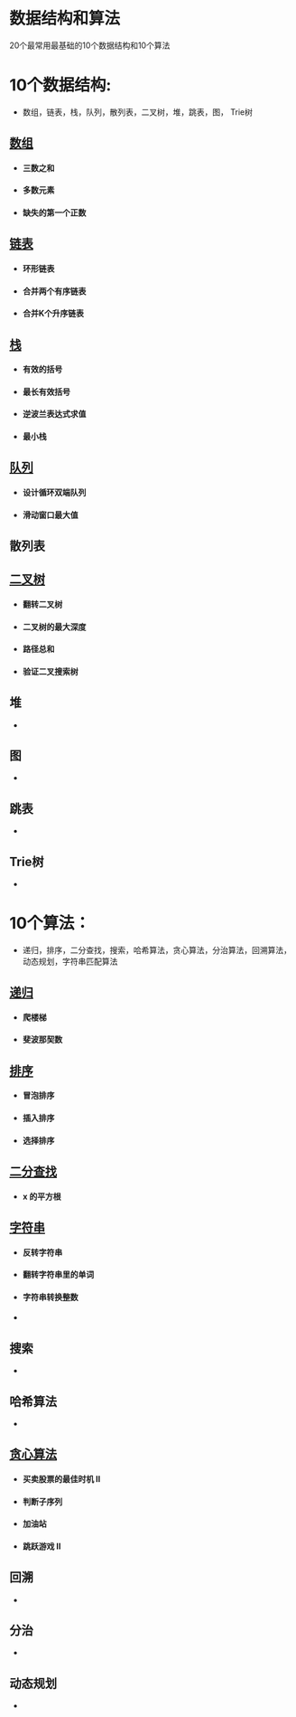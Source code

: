 # 数据结构和算法

20个最常用最基础的10个数据结构和10个算法

# 10个数据结构: 

- 数组，链表，栈，队列，散列表，二叉树，堆，跳表，图， Trie树  

## [数组](https://github.com/guan997/LeetCode/blob/master/javascript/01_array.md)

- #### 三数之和

- #### 多数元素

- #### 缺失的第一个正数

## [链表](https://github.com/guan997/LeetCode/blob/master/javascript/07_linkedlist.md)

- #### 环形链表

- #### 合并两个有序链表

- #### 合并K个升序链表

## [栈](https://github.com/guan997/LeetCode/blob/master/javascript/03_stack.md)

- #### 有效的括号
- #### 最长有效括号
- #### 逆波兰表达式求值
- #### 最小栈

## [队列](https://github.com/guan997/LeetCode/blob/master/javascript/04_queue.md)

- #### 设计循环双端队列

- #### 滑动窗口最大值

## 散列表



## [二叉树](https://github.com/guan997/LeetCode/blob/master/javascript/09_tree.md)

- #### 翻转二叉树

- #### 二叉树的最大深度

- #### 路径总和

- #### 验证二叉搜索树

## 堆

- 

## 图

- 

## 跳表

- 

## Trie树  

- 

# 10个算法： 

- 递归，排序，二分查找，搜索，哈希算法，贪心算法，分治算法，回溯算法，动态规划，字符串匹配算法  

## [递归](https://github.com/guan997/LeetCode/blob/master/javascript/05_recursion.md)

- #### 爬楼梯

- #### 斐波那契数

## [排序](https://github.com/guan997/LeetCode/blob/master/javascript/06_sort.md)

- #### 冒泡排序

- #### 插入排序

- #### 选择排序

## [二分查找](https://github.com/guan997/LeetCode/blob/master/javascript/07_binary.md)

- #### x 的平方根

## [字符串](https://github.com/guan997/LeetCode/blob/master/javascript/08_string.md)

- #### 反转字符串

- #### 翻转字符串里的单词

- #### 字符串转换整数  

- 

## 搜索

- 

## 哈希算法

- 

## [贪心算法](https://github.com/guan997/LeetCode/blob/master/javascript/10_greedy.md)

- #### 买卖股票的最佳时机 II

- #### 判断子序列

- #### 加油站

- #### 跳跃游戏 II

## 回溯

- 

## 分治

- 

## 动态规划

- 